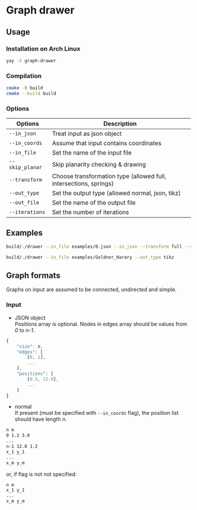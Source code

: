 # Graph drawer

## Usage
### Installation on Arch Linux
```sh
yay -S graph-drawer
```
### Compilation
```sh
cmake -B build
cmake --build build
```
### Options
| Options | Description |
| --- | --- |
| `--in_json` | Treat input as json object |
| `--in_coords` | Assume that input contains coordinates |
| `--in_file` | Set the name of the input file |
| `--skip_planar` | Skip planarity checking & drawing |
| `--transform` | Choose transformation type (allowed full, intersections, springs) |
| `--out_type` | Set the output type (allowed normal, json, tikz) |
| `--out_file` | Set the name of the output file |
| `--iterations` | Set the number of iterations |

## Examples
```sh
build/./drawer --in_file examples/0.json --in_json --transform full --skip_planar --out_type normal
```
```sh
build/./drawer --in_file examples/Goldner_Harary --out_type tikz
```
## Graph formats
Graphs on input are assumed to be connected, undirected and simple.
### Input
* JSON object \
Positions array is optional. Nodes in edges array should be values from *0* to *n-1*.
```js
{
    "size": n,
    "edges": [
        [0, 1],
        ...
    ],
    "positions": [
        [0.5, 12.0],
        ...
    ]
}
```
* normal \
If present (must be specified with `--in_coords` flag), the position list should have length *n*.
```sh
n m
0 1.2 3.0
...
n-1 12.0 1.2
x_1 y_1
...
x_m y_m
```
or, if flag is not not specified:
```sh
n m
x_1 y_1
...
x_m y_m
```